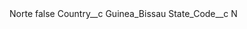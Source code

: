 <?xml version="1.0" encoding="UTF-8"?>
<CustomMetadata xmlns="http://soap.sforce.com/2006/04/metadata" xmlns:xsi="http://www.w3.org/2001/XMLSchema-instance" xmlns:xsd="http://www.w3.org/2001/XMLSchema">
    <label>Norte</label>
    <protected>false</protected>
    <values>
        <field>Country__c</field>
        <value xsi:type="xsd:string">Guinea_Bissau</value>
    </values>
    <values>
        <field>State_Code__c</field>
        <value xsi:type="xsd:string">N</value>
    </values>
</CustomMetadata>
